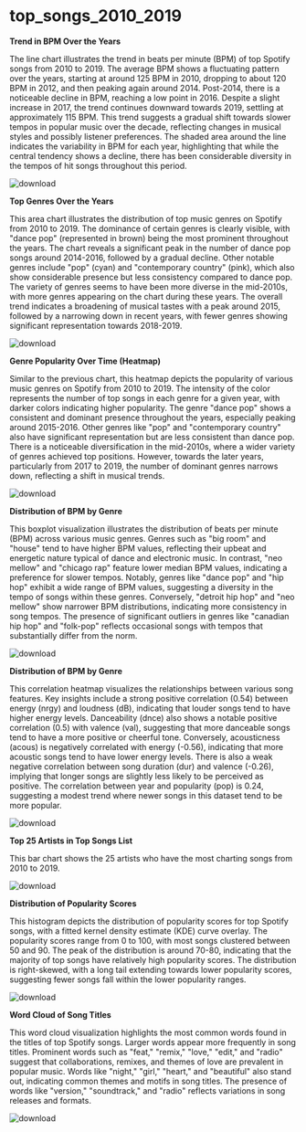 # top_songs_2010_2019

**Trend in BPM Over the Years**

The line chart illustrates the trend in beats per minute (BPM) of top Spotify songs from 2010 to 2019. The average BPM shows a fluctuating pattern over the years, starting at around 125 BPM in 2010, dropping to about 120 BPM in 2012, and then peaking again around 2014. Post-2014, there is a noticeable decline in BPM, reaching a low point in 2016. Despite a slight increase in 2017, the trend continues downward towards 2019, settling at approximately 115 BPM. This trend suggests a gradual shift towards slower tempos in popular music over the decade, reflecting changes in musical styles and possibly listener preferences. The shaded area around the line indicates the variability in BPM for each year, highlighting that while the central tendency shows a decline, there has been considerable diversity in the tempos of hit songs throughout this period.

![download](https://github.com/audreybayne14/top_songs_2010_2019/assets/148846840/966bb98c-5b6e-4b5a-b4ae-ad904ccb70d8)


**Top Genres Over the Years**

This area chart illustrates the distribution of top music genres on Spotify from 2010 to 2019. The dominance of certain genres is clearly visible, with "dance pop" (represented in brown) being the most prominent throughout the years. The chart reveals a significant peak in the number of dance pop songs around 2014-2016, followed by a gradual decline. Other notable genres include "pop" (cyan) and "contemporary country" (pink), which also show considerable presence but less consistency compared to dance pop. The variety of genres seems to have been more diverse in the mid-2010s, with more genres appearing on the chart during these years. The overall trend indicates a broadening of musical tastes with a peak around 2015, followed by a narrowing down in recent years, with fewer genres showing significant representation towards 2018-2019. 

![download](https://github.com/audreybayne14/top_songs_2010_2019/assets/148846840/af68954e-aec4-4889-8915-02e779e9240e)


**Genre Popularity Over Time (Heatmap)**

Similar to the previous chart, this heatmap depicts the popularity of various music genres on Spotify from 2010 to 2019. The intensity of the color represents the number of top songs in each genre for a given year, with darker colors indicating higher popularity. The genre "dance pop" shows a consistent and dominant presence throughout the years, especially peaking around 2015-2016. Other genres like "pop" and "contemporary country" also have significant representation but are less consistent than dance pop. There is a noticeable diversification in the mid-2010s, where a wider variety of genres achieved top positions. However, towards the later years, particularly from 2017 to 2019, the number of dominant genres narrows down, reflecting a shift in musical trends. 

![download](https://github.com/audreybayne14/top_songs_2010_2019/assets/148846840/e9c3451c-2a2e-40a8-8c02-302f217e1a9a)


**Distribution of BPM by Genre**

This boxplot visualization illustrates the distribution of beats per minute (BPM) across various music genres. Genres such as "big room" and "house" tend to have higher BPM values, reflecting their upbeat and energetic nature typical of dance and electronic music. In contrast, "neo mellow" and "chicago rap" feature lower median BPM values, indicating a preference for slower tempos. Notably, genres like "dance pop" and "hip hop" exhibit a wide range of BPM values, suggesting a diversity in the tempo of songs within these genres. Conversely, "detroit hip hop" and "neo mellow" show narrower BPM distributions, indicating more consistency in song tempos. The presence of significant outliers in genres like "canadian hip hop" and "folk-pop" reflects occasional songs with tempos that substantially differ from the norm. 

![download](https://github.com/audreybayne14/top_songs_2010_2019/assets/148846840/3670e170-3c1c-49bd-8249-578239f40c80)


**Distribution of BPM by Genre**

This correlation heatmap visualizes the relationships between various song features. Key insights include a strong positive correlation (0.54) between energy (nrgy) and loudness (dB), indicating that louder songs tend to have higher energy levels. Danceability (dnce) also shows a notable positive correlation (0.5) with valence (val), suggesting that more danceable songs tend to have a more positive or cheerful tone. Conversely, acousticness (acous) is negatively correlated with energy (-0.56), indicating that more acoustic songs tend to have lower energy levels. There is also a weak negative correlation between song duration (dur) and valence (-0.26), implying that longer songs are slightly less likely to be perceived as positive. The correlation between year and popularity (pop) is 0.24, suggesting a modest trend where newer songs in this dataset tend to be more popular. 

![download](https://github.com/audreybayne14/top_songs_2010_2019/assets/148846840/a659a324-5faf-4b01-81c2-bb60ce947112)


**Top 25 Artists in Top Songs List**

This bar chart shows the 25 artists who have the most charting songs from 2010 to 2019.

![download](https://github.com/audreybayne14/top_songs_2010_2019/assets/148846840/791cb3d9-4b0f-482b-8a78-bea78f0a0933)


**Distribution of Popularity Scores**

This histogram depicts the distribution of popularity scores for top Spotify songs, with a fitted kernel density estimate (KDE) curve overlay. The popularity scores range from 0 to 100, with most songs clustered between 50 and 90. The peak of the distribution is around 70-80, indicating that the majority of top songs have relatively high popularity scores. The distribution is right-skewed, with a long tail extending towards lower popularity scores, suggesting fewer songs fall within the lower popularity ranges. 

![download](https://github.com/audreybayne14/top_songs_2010_2019/assets/148846840/0da52a0c-2548-4a6b-bee4-9f3278f27e70)


**Word Cloud of Song Titles**

This word cloud visualization highlights the most common words found in the titles of top Spotify songs. Larger words appear more frequently in song titles. Prominent words such as "feat," "remix," "love," "edit," and "radio" suggest that collaborations, remixes, and themes of love are prevalent in popular music. Words like "night," "girl," "heart," and "beautiful" also stand out, indicating common themes and motifs in song titles. The presence of words like "version," "soundtrack," and "radio" reflects variations in song releases and formats. 

![download](https://github.com/audreybayne14/top_songs_2010_2019/assets/148846840/277fcde2-95be-4916-b109-89aa7f4c4727)
